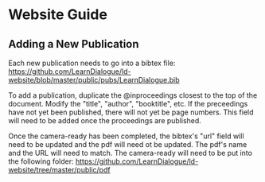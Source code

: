 # Website Guide
## Adding a New Publication
Each new publication needs to go into a bibtex file: https://github.com/LearnDialogue/ld-website/blob/master/public/pubs/LearnDialogue.bib

To add a publication, duplicate the @inproceedings closest to the top of the document. Modify the "title", "author", "booktitle", etc. If the preceedings have not yet been published, there will not yet be page numbers. This field will need to be added once the proceedings are published. 

Once the camera-ready has been completed, the bibtex's "url" field will need to be updated and the pdf will need ot be updated. The pdf's name and the URL will need to match. The camera-ready will need to be put into the following folder: https://github.com/LearnDialogue/ld-website/tree/master/public/pdf
